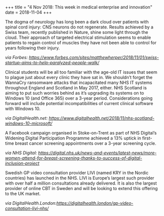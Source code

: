 +++
title = "4 Nov 2018: This week in medical enterprise and innovation"
date = 2018-11-04
+++

The dogma of neurology has long been a dark cloud over patients with spinal cord injury: CNS neurons do not regenerate. Results achieved by a Swiss team, recently published in Nature, shine some light through the cloud. Their approach of targeted electrical stimulation seems to enable patients to regain control of muscles they have not been able to control for years following their injury.

*via Forbes: https://www.forbes.com/sites/matthewherper/2018/11/01/swiss-startup-aims-to-help-paralyzed-people-walk/*

Clinical students will be all too familiar with the age-old IT issues that seem to plague just about every clinic they have sat in. We shouldn’t forget the WannaCry ransomware attacks that incapacitated many NHS IT systems throughout England and Scotland in May 2017, either. NHS Scotland is aiming to put such worries behind as it’s upgrading its systems on to Windows 10 (and Office 365) over a 3-year period. Considerations going forward will include potential incompatibilities of current clinical software with Windows 10.

*via DigitalHealth.net: https://www.digitalhealth.net/2018/11/nhs-scotland-windows-10-microsoft/*

A Facebook campaign organised in Stoke-on-Trent as part of NHS Digital’s Widening Digital Participation Programme achieved a 13% uptick in first-time breast cancer screening appointments over a 3-year screening cycle.

*via NHS Digital: https://digital.nhs.uk/news-and-events/latest-news/more-women-attend-for-breast-screening-thanks-to-success-of-digital-inclusion-project*

Swedish GP video consultation provider LIVI (named KRY in the Nordic countries) has launched in the NHS. LIVI is Europe’s largest such provider with over half a million consultations already delivered. It is also the largest provider of online CBT in Sweden and will be looking to extend this offering to the UK market.

*via DigitalHealth.London:https://digitalhealth.london/gp-video-consultation-livi-nhs/*